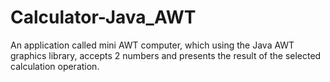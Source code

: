 # Calculator-Java_AWT
An application called mini AWT computer, which using the Java AWT graphics library, accepts 2 numbers and presents the result of the selected calculation operation. 
